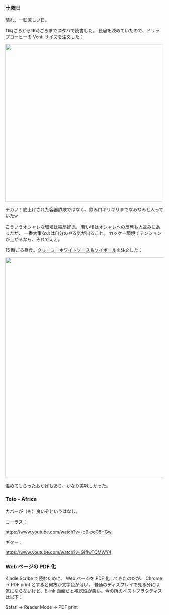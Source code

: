 ### 土曜日

晴れ、一転涼しい日。

11時ごろから16時ごろまでスタバで読書した。
長居を決めていたので、ドリップコーヒーの Venti サイズを注文した：

<img src="https://i.imgur.com/7im7qWv.jpg" width="500">

デカい！底上げされた容器詐欺ではなく、飲み口ギリギリまでなみなみと入っていたw

こういうオシャレな環境は結局好き。
若い頃はオシャレへの反発も人並みにあったが、
一番大事なのは自分のやる気が出ること。
カッケー環境でテンションが上がるなら、それでええ。

15 時ごろ昼食。[クリーミーホワイトソース＆ソイボール](https://menu.starbucks.co.jp/4524785523067)を注文した：

<img src="https://i.imgur.com/WytrSLK.jpg" width="700">

温めてもらったおかげもあり、かなり美味しかった。

### Toto - Africa

カバーが（も）良いぞというはなし。

コーラス：

https://www.youtube.com/watch?v=-c9-poC5HGw

ギター：

https://www.youtube.com/watch?v=GjfIwTQMWY4

### Web ページの PDF 化

Kindle Scribe で読むために、 Web ページを PDF 化してきたのだが、
Chrome -> PDF print とすると何故か文字色が薄い。
普通のディスプレイで見る分には気にならないけど、E-ink 画面だと視認性が悪い。今の所のベストプラクティスは以下：

Safari -> Reader Mode -> PDF print
